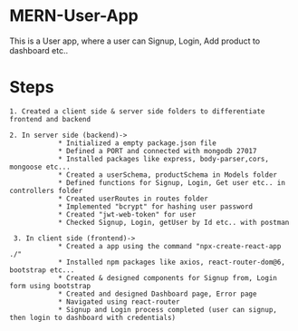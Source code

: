 # MERN-User-App
This is a User app, where a user can Signup, Login, Add product to dashboard etc.. 
# Steps
    1. Created a client side & server side folders to differentiate frontend and backend
    
    2. In server side (backend)-> 
                * Initialized a empty package.json file
                * Defined a PORT and connected with mongodb 27017
                * Installed packages like express, body-parser,cors, mongoose etc...
                * Created a userSchema, productSchema in Models folder
                * Defined functions for Signup, Login, Get user etc.. in controllers folder
                * Created userRoutes in routes folder
                * Implemented "bcrypt" for hashing user password
                * Created "jwt-web-token" for user
                * Checked Signup, Login, getUser by Id etc.. with postman
                
     3. In client side (frontend)->
                * Created a app using the command "npx-create-react-app ./"
                * Installed npm packages like axios, react-router-dom@6, bootstrap etc...
                * Created & designed components for Signup from, Login form using bootstrap
                * Created and designed Dashboard page, Error page 
                * Navigated using react-router
                * Signup and Login process completed (user can signup, then login to dashboard with credentials)
                
                
